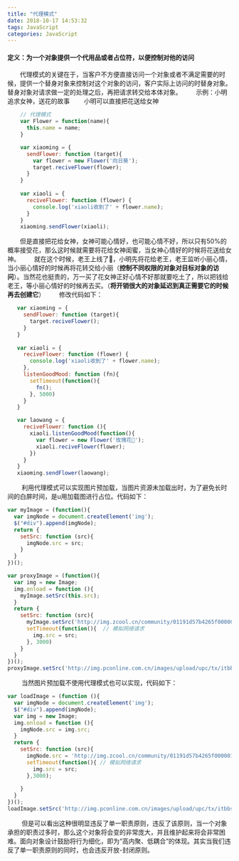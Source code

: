 ```yaml
---
title: "代理模式"
date: 2018-10-17 14:53:32
tags: JavaScript
categories: JavaScript
---
```

#### 定义：为一个对象提供一个代用品或者占位符，以便控制对他的访问
&emsp;&emsp;代理模式的关键在于，当客户不方便直接访问一个对象或者不满足需要的时候，提供一个替身对象来控制对这个对象的访问，客户实际上访问的时替身对象。替身对象对请求做一定的处理之后，再把请求转交给本体对象。
&emsp;&emsp;示例：小明追求女神，送花的故事
&emsp;&emsp;小明可以直接把花送给女神
```js
    // 代理模式
    var Flower = function(name){
      this.name = name;
    }

    var xiaoming = {
      sendFlower: function (target){
        var flower = new Flower('向日葵');
        target.reciveFlower(flower);
      }
    }
    
    var xiaoli = {
      reciveFlower: function (flower) {
        console.log('xiaoli收到了' + flower.name);
      }
    }
    xiaoming.sendFlower(xiaoli);
```
  &emsp;&emsp;但是直接把花给女神，女神可能心情好，也可能心情不好，所以只有50%的概率接受花，那么这时候就需要将花给女神闺蜜，当女神心情好的时候将花送给女神。
 &emsp;&emsp;就在这个时候，老王上线了👻，小明先将花给老王，老王监听小丽心情，当小丽心情好的时候再将花转交给小丽（**控制不同权限的对象对目标对象的访问**）。当然花也挺贵的，万一买了花女神正好心情不好那就要吃土了，所以把钱给老王，等小丽心情好的时候再去买。（**将开销很大的对象延迟到真正需要它的时候再去创建它**）
 &emsp;&emsp;修改代码如下：
 ```js
    var xiaoming = {
      sendFlower: function (target){
        target.reciveFlower();
      }
    }
  
    var xiaoli = {
      reciveFlower: function (flower) {
        console.log('xiaoli收到了' + flower.name);
      },
      listenGoodMood: function (fn){
        setTimeout(function(){
          fn();
        }, 5000)
      }
    }

    var laowang = {
      reciveFlower: function (){
        xiaoli.listenGoodMood(function(){
          var flower = new Flower('玫瑰花🌹');
          xiaoli.reciveFlower(flower);
        })
      }
    }
    xiaoming.sendFlower(laowang);
 ```
&emsp;&emsp; 利用代理模式可以实现图片预加载，当图片资源未加载出时，为了避免长时间的白屏时间，是u用加载图进行占位。代码如下：
```js
var myImage = (function(){
  var imgNode = document.createElement('img');
  $("#div").append(imgNode);
  return {
    setSrc: function (src){
      imgNode.src = src;
    }
  }
})();

var proxyImage = (function(){
  var img = new Image;
  img.onload = function (){
    myImage.setSrc(this.src);
  }
  return {
    setSrc: function (src){
      myImage.setSrc('http://img.zcool.cn/community/01191d57b4265f0000018c1b95706d.gif');	// 这应该为本地loading动图
      setTimeout(function(){  // 模拟网络请求
        img.src = src;
      }, 3000)
    }
  }
})();
proxyImage.setSrc('http://img.pconline.com.cn/images/upload/upc/tx/itbbs/1309/25/c29/26303615_1380079893379_500x500.jpg');
```
&emsp;&emsp; 当然图片预加载不使用代理模式也可以实现，代码如下：
```js
var loadImage = (function (){
  var imgNode = document.createElement('img');
  $("#div").append(imgNode);
  var img = new Image;
  img.onload = function (){
    imgNode.src = img.src;
  }
  return {
    setSrc: function (src){
      imgNode.src = 'http://img.zcool.cn/community/01191d57b4265f0000018c1b95706d.gif';
      setTimeout(function(){ // 模拟网络请求
        img.src = src;
      },3000);
      
    }
  }
})();
loadImage.setSrc('http://img.pconline.com.cn/images/upload/upc/tx/itbbs/1309/25/c29/26303615_1380079893379_500x500.jpg');
```
&emsp;&emsp; 但是可以看出这种很明显违反了单一职责原则，违反了该原则，当一个对象承担的职责过多时，那么这个对象将会变的非常庞大，并且维护起来将会非常困难。面向对象设计鼓励将行为细化，即为“高内聚、低耦合”的体现。其实当我们违反了单一职责原则的同时，也会违反开放-封闭原则。